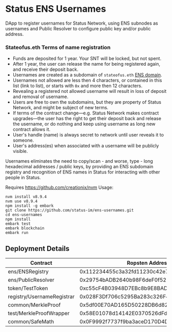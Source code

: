 # Status ENS Usernames

DApp to register usernames for Status Network, using ENS subnodes as usernames and Public Resolver to configure public key and/or public address.


### Stateofus.eth Terms of name registration
- Funds are deposited for 1 year. Your SNT will be locked, but not spent.
- After 1 year, the user can release the name for being registered again, and receive their deposit back.
- Usernames are created as a subdomain of `stateofus.eth` [ENS domain](https://ens.domains/).
- Usernames not allowed are less then 4 characters, or contained in this list (link to list), or starts with `0x` and more then 12 characters. 
- Revealing a registered not allowed username will result in loss of deposit and removal of username.
- Users are free to own the subdomains, but they are property of Status Network, and might be subject of new terms. 
- If terms of the contract change—e.g. Status Network makes contract upgrades—the user has the right to get their deposit back and release the username, or do nothing and keep using username as long new contract allows it.
- User's handle (name) is always secret to network until user reveals it to someone.
- User's address(es) when associated with a username will be publicly visible.

Usernames eliminates the need to copy/scan - and worse, type - long hexadecimal addresses / public keys, by providing an ENS subdomain registry and recognition of ENS names in Status for interacting with other people in Status.

Requires https://github.com/creationix/nvm
Usage: 
 ```
 nvm install v8.9.4
 nvm use v8.9.4
 npm install -g embark
 git clone https://github.com/status-im/ens-usernames.git
 cd ens-usernames
 npm install
 embark test
 embark blockchain
 embark run
 ```


## Deployment Details
| Contract                   | Ropsten Address                            | Mainnet Address                            |
| ---------------------------|------------------------------------------- | ------------------------------------------ |
| ens/ENSRegistry            | 0x112234455c3a32fd11230c42e7bccd4a84e02010 | 0x314159265dd8dbb310642f98f50c066173c1259b |
| ens/PublicResolver         | 0x29754bADB2640b98F6deF0f52D41418b0d2e0C51 | 0x5FfC014343cd971B7eb70732021E26C35B744cc4 |
| token/TestToken            | 0xc55cF4B03948D7EBc8b9E8BAD92643703811d162 | 0x744d70fdbe2ba4cf95131626614a1763df805b9e |
| registry/UsernameRegistrar | 0x028F3Df706c5295Ba283c326F4692c375D14cb68 | 0xDBf9038cf5Aaa030890790dB87E746E00Fc352b3 |
| common/MerkleProof         | 0x5df00E70AD165D50228DB6d8285fB6EAAc630FD7 | 0x713ED9846463235df08D92B886938651105D3940 |
| test/MerkleProofWrapper    | 0x58E01078d14142E0370526dFdAE44E4f508c844B | 0x76E55E13C5891a90f7fCA2e1238a6B3463F564e2 |
| common/SafeMath            | 0x0F9992f7737f9ba3aceD170D4D1259cb2CEcc050 | 0xA115a57952D3337e2a1aB3Cb82bA376EEcDDc469 |

